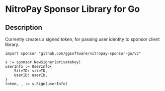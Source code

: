 # NitroPay Sponsor Library for Go

## Description

Currently creates a signed token, for passing user identity to sponsor client library.

```golang
import sponsor "github.com/ggsoftware/nitropay-sponsor-go/v3"

s := sponsor.NewSigner(privateKey)
userInfo := UserInfo{
    SiteID: siteID,
    UserID: userID,
}
token, _ := s.Sign(userInfo)
```
